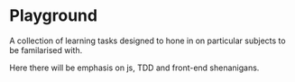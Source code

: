 Playground
==========

A collection of learning tasks designed to hone in on particular subjects to be familarised with.

Here there will be emphasis on js, TDD and front-end shenanigans. 

